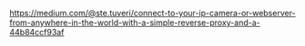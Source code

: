 https://medium.com/@ste.tuveri/connect-to-your-ip-camera-or-webserver-from-anywhere-in-the-world-with-a-simple-reverse-proxy-and-a-44b84ccf93af